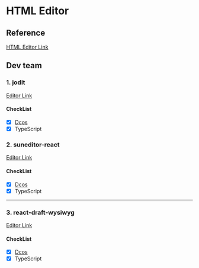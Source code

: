 # HTML Editor

## Reference

[HTML Editor Link](https://ourcodeworld.com/articles/read/1065/top-15-best-rich-text-editor-components-wysiwyg-for-reactjs)

## Dev team

### 1. jodit

[Editor Link](https://github.com/xdan/jodit)

#### CheckList

- [x] [Dcos](https://xdsoft.net/jodit/)
- [x] TypeScript

### 2. suneditor-react

[Editor Link](https://github.com/mkhstar/suneditor-react)

#### CheckList

- [x] [Dcos](http://suneditor.com/sample/index.html)
- [x] TypeScript

---

### 3. react-draft-wysiwyg

[Editor Link](https://github.com/jpuri/react-draft-wysiwyg)

#### CheckList

- [x] [Dcos](https://jpuri.github.io/react-draft-wysiwyg/#/)
- [x] TypeScript
